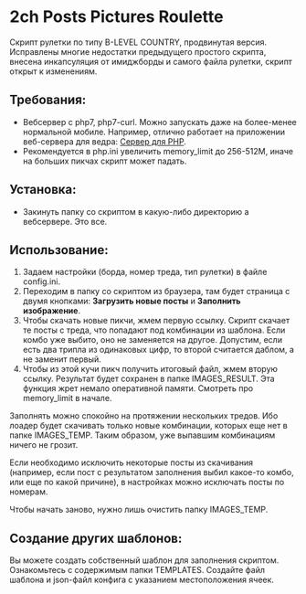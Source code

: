 # 2ch Posts Pictures Roulette
Скрипт рулетки по типу B-LEVEL COUNTRY, продвинутая версия.
Исправлены многие недостатки предыдущего простого скрипта, внесена инкапсуляция от имиджборды и самого файла рулетки, скрипт открыт к изменениям.

## Требования:
- Вебсервер с php7, php7-curl.
Можно запускать даже на более-менее нормальной мобиле.
Например, отлично работает на приложении веб-сервера для ведра: [Сервер для PHP](https://play.google.com/store/apps/details?id=com.esminis.server.php&hl=ru).
- Рекомендуется в php.ini увеличить memory_limit до 256-512M, иначе на больших пикчах скрипт может падать.

## Установка:
- Закинуть папку со скриптом в какую-либо директорию а вебсервере. Это все.


## Использование:
1. Задаем настройки (борда, номер треда, тип рулетки) в файле config.ini.
2. Переходим в папку со скриптом из браузера, там будет страница с двумя кнопками: **Загрузить новые посты** и **Заполнить изображение**.
3. Чтобы скачать новые пикчи, жмем первую ссылку. Скрипт скачает те посты с треда, что попадают под комбинации из шаблона. Если комбо уже выбито, оно не заменяется на другое. Допустим, если есть два трипла из одинаковых цифр, то второй считается даблом, а не заменит первый.
4. Чтобы из этой кучи пикч получить итоговый файл, жмем вторую ссылку. Результат будет сохранен в папке IMAGES_RESULT. Эта функция жрет немало оперативной памяти. Смотреть про memory_limit в начале.

Заполнять можно спокойно на протяжении нескольких тредов. Ибо лоадер будет скачивать только новые комбинации, которых еще нет в папке IMAGES_TEMP.
Таким образом, уже выпавшим комбинациям ничего не грозит.

Если необходимо исключить некоторые посты из скачивания (например, если пост с результатом заполнения выбил какое-то комбо, или еще по какой причине), в настройках можно исключать посты по номерам.

Чтобы начать заново, нужно лишь очистить папку IMAGES_TEMP.

## Создание других шаблонов:
Вы можете создать собственный шаблон для заполнения скриптом.
Ознакомьтесь с содержимым папки TEMPLATES.
Создайте файл шаблона и json-файл конфига с указанием местоположения ячеек.

